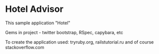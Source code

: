 # Hotel Advisor

This sample application "Hotel"

Gems in project - twitter bootstrap, RSpec, capybara, etc

To create the application used: tryruby.org, railstutorial.ru and of course stackoverflow.com